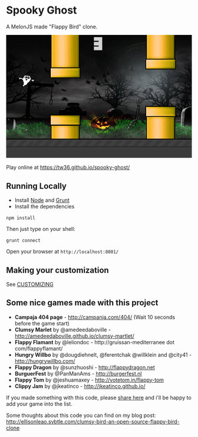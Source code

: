 Spooky Ghost
===========

A MelonJS made "Flappy Bird" clone.

![](https://raw.githubusercontent.com/tw36/spooky-ghost/gh-pages/spooky-ghost.png)

Play online at https://tw36.github.io/spooky-ghost/

## Running Locally

- Install [Node](http://nodejs.org/download/) and [Grunt](http://gruntjs.com/)
- Install the dependencies

```
npm install
```

Then just type on your shell:

```
grunt connect
```

Open your browser at `http://localhost:8001/`

## Making your customization

See [CUSTOMIZING](https://github.com/ellisonleao/clumsy-bird/blob/gh-pages/CUSTOMIZING.md)

## Some nice games made with this project

- **Campaja 404 page** - http://campanja.com/404/ (Wait 10 seconds before the game start)
- **Clumsy Marlet** by @amedeedaboville - http://amedeedaboville.github.io/clumsy-martlet/
- **Flappy Flamant** by @leliondoc - http://gruissan-mediterranee dot com/flappyflamant/
- **Hungry Willbo** by @dougdiehnelt, @ferentchak @willklein and @city41 - http://hungrywillbo.com/
- **Flappy Dragon** by @sunzhuoshi - http://flappydragon.net
- **BurguerFest** by @PanManAms - http://burgerfest.nl
- **Flappy Tom**  by @jeshuamaxey - http://votetom.in/flappy-tom
- **Clippy Jam** by @jkeatinco - http://jkeatinco.github.io/

If you made something with this code, please [share here](https://github.com/ellisonleao/clumsy-bird/issues/39) and i'll be happy to add your game into the list.

Some thoughts about this code you can find on my blog post: http://ellisonleao.svbtle.com/clumsy-bird-an-open-source-flappy-bird-clone
